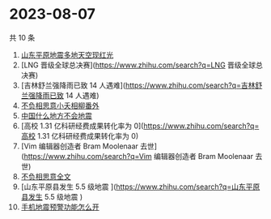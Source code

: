 # 2023-08-07

共 10 条

<!-- BEGIN -->
<!-- 最后更新时间 Mon Aug 07 2023 13:03:12 GMT+0800 (China Standard Time) -->

1. [山东平原地震多地天空现红光](https://www.zhihu.com/search?q=山东平原地震多地天空现红光)
1. [LNG 晋级全球总决赛](https://www.zhihu.com/search?q=LNG 晋级全球总决赛)
1. [吉林舒兰强降雨已致 14
   人遇难](https://www.zhihu.com/search?q=吉林舒兰强降雨已致 14 人遇难)
1. [不负相思意小夭相柳番外](https://www.zhihu.com/search?q=不负相思意小夭相柳番外)
1. [中国什么地方不会地震](https://www.zhihu.com/search?q=中国什么地方不会地震)
1. [高校 1.31 亿科研经费成果转化率为 0](https://www.zhihu.com/search?q=高校 1.31
   亿科研经费成果转化率为 0)
1. [Vim 编辑器创造者 Bram Moolenaar 去世](https://www.zhihu.com/search?q=Vim
   编辑器创造者 Bram Moolenaar 去世)
1. [不负相思意全文](https://www.zhihu.com/search?q=不负相思意全文)
1. [山东平原县发生 5.5 级地震 ](https://www.zhihu.com/search?q=山东平原县发生
   5.5 级地震 )
1. [手机地震预警功能怎么开](https://www.zhihu.com/search?q=手机地震预警功能怎么开)

<!-- END -->
